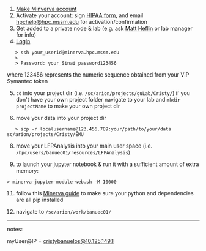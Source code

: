 1. [Make Minverva account](https://acctreq.hpc.mssm.edu)
2. Activate your account: sign [HIPAA form](https://hipaaforms.hpc.mssm.edu), and email [hpchelp@hpc.mssm.edu](hpchelp@hpc.mssm.edu) for activation/confirmation
3. Get added to a private node & lab (e.g. ask [Matt Heflin](matthew.heflin@mssm.edu) or lab manager for info)
4. [Login](https://labs.icahn.mssm.edu/minervalab/minerva-quick-start/)
```
   > ssh your_userid@minerva.hpc.mssm.edu
   > 
   > Password: your_Sinai_password123456 
```
   where 123456 represents the numeric sequence obtained from your VIP Symantec token

5. ```cd``` into your project dir (i.e. ```/sc/arion/projects/guLab/Cristy/```)
     if you don't have your own project folder navigate to your lab and ```mkdir projectName``` to make your own project dir

6. move your data into your project dir
```
   > scp -r localusername@123.456.789:your/path/to/your/data sc/arion/projects/Cristy/EMU
```

8. move your LFPAnalysis into your main user space (i.e. ```/hpc/users/banuec01/resources/LFPAnalysis```)
   
10. to launch your jupyter notebook & run it with a sufficient amount of extra memory:
```
> minerva-jupyter-module-web.sh -M 10000
```

11. follow this [Minerva guide](https://labs.icahn.mssm.edu/minervalab/documentation/python-and-jupyter-notebook/) to make sure your python and dependencies are all pip installed

12. navigate to ```/sc/arion/work/banuec01/```


---
notes:

myUser@IP = cristybanuelos@10.125.149.1
